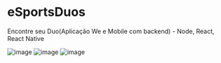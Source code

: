# eSportsDuos

Encontre seu Duo(Aplicação We e Mobile com backend) - Node, React, React Native

![image](https://user-images.githubusercontent.com/39539138/201926595-180b312a-47a0-4001-afbb-5e33019fe6bd.png)
![image](https://user-images.githubusercontent.com/39539138/201926623-4ca41b54-23a7-4d45-bc3f-d27392719770.png)
![image](https://user-images.githubusercontent.com/39539138/201926651-b7209767-f923-4652-9484-77ee76a2e39b.png)
